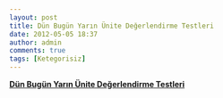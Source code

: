 ```yaml
---
layout: post
title: Dün Bugün Yarın Ünite Değerlendirme Testleri
date: 2012-05-05 18:37
author: admin
comments: true
tags: [Ketegorisiz]
---
```

<a href="http://egitimvaktim.com/dosyalar/2012/05/D_n_bug_n_yarin.rar"><strong>Dün Bugün Yarın Ünite Değerlendirme Testleri</strong></a>
